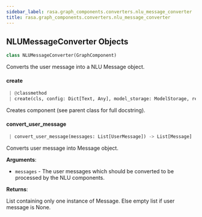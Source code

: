 ```yaml
---
sidebar_label: rasa.graph_components.converters.nlu_message_converter
title: rasa.graph_components.converters.nlu_message_converter
---
```

## NLUMessageConverter Objects

```python
class NLUMessageConverter(GraphComponent)
```

Converts the user message into a NLU Message object.

#### create

```python
 | @classmethod
 | create(cls, config: Dict[Text, Any], model_storage: ModelStorage, resource: Resource, execution_context: ExecutionContext) -> NLUMessageConverter
```

Creates component (see parent class for full docstring).

#### convert\_user\_message

```python
 | convert_user_message(messages: List[UserMessage]) -> List[Message]
```

Converts user message into Message object.

**Arguments**:

- `messages` - The user messages which should be converted to be processed by
  the NLU components.
  

**Returns**:

  List containing only one instance of Message.
  Else empty list if user message is None.


